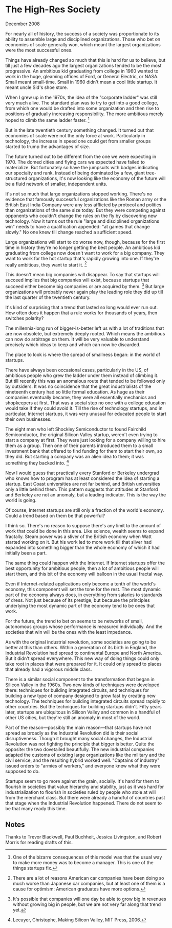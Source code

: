 # The High-Res Society

December 2008

For nearly all of history, the success of a society was proportionate to its ability to assemble large and disciplined organizations. Those who bet on economies of scale generally won, which meant the largest organizations were the most successful ones.

Things have already changed so much that this is hard for us to believe, but till just a few decades ago the largest organizations tended to be the most progressive. An ambitious kid graduating from college in 1960 wanted to work in the huge, gleaming offices of Ford, or General Electric, or NASA. Small meant small-time. Small in 1960 didn't mean a cool little startup. It meant uncle Sid's shoe store.

When I grew up in the 1970s, the idea of the "corporate ladder" was still very much alive. The standard plan was to try to get into a good college, from which one would be drafted into some organization and then rise to positions of gradually increasing responsibility. The more ambitious merely hoped to climb the same ladder faster. [^1]

But in the late twentieth century something changed. It turned out that economies of scale were not the only force at work. Particularly in technology, the increase in speed one could get from smaller groups started to trump the advantages of size.

The future turned out to be different from the one we were expecting in 1970. The domed cities and flying cars we expected have failed to materialize. But fortunately so have the jumpsuits with badges indicating our specialty and rank. Instead of being dominated by a few, giant tree-structured organizations, it's now looking like the economy of the future will be a fluid network of smaller, independent units.

It's not so much that large organizations stopped working. There's no evidence that famously successful organizations like the Roman army or the British East India Company were any less afflicted by protocol and politics than organizations of the same size today. But they were competing against opponents who couldn't change the rules on the fly by discovering new technology. Now it turns out the rule "large and disciplined organizations win" needs to have a qualification appended: "at games that change slowly." No one knew till change reached a sufficient speed.

Large organizations will start to do worse now, though, because for the first time in history they're no longer getting the best people. An ambitious kid graduating from college now doesn't want to work for a big company. They want to work for the hot startup that's rapidly growing into one. If they're really ambitious, they want to start it. [^2]

This doesn't mean big companies will disappear. To say that startups will succeed implies that big companies will exist, because startups that succeed either become big companies or are acquired by them. [^3] But large organizations will probably never again play the leading role they did up till the last quarter of the twentieth century.

It's kind of surprising that a trend that lasted so long would ever run out. How often does it happen that a rule works for thousands of years, then switches polarity?

The millennia-long run of bigger-is-better left us with a lot of traditions that are now obsolete, but extremely deeply rooted. Which means the ambitious can now do arbitrage on them. It will be very valuable to understand precisely which ideas to keep and which can now be discarded.

The place to look is where the spread of smallness began: in the world of startups.

There have always been occasional cases, particularly in the US, of ambitious people who grew the ladder under them instead of climbing it. But till recently this was an anomalous route that tended to be followed only by outsiders. It was no coincidence that the great industrialists of the nineteenth century had so little formal education. As huge as their companies eventually became, they were all essentially mechanics and shopkeepers at first. That was a social step no one with a college education would take if they could avoid it. Till the rise of technology startups, and in particular, Internet startups, it was very unusual for educated people to start their own businesses.

The eight men who left Shockley Semiconductor to found Fairchild Semiconductor, the original Silicon Valley startup, weren't even trying to start a company at first. They were just looking for a company willing to hire them as a group. Then one of their parents introduced them to a small investment bank that offered to find funding for them to start their own, so they did. But starting a company was an alien idea to them; it was something they backed into. [^4]

Now I would guess that practically every Stanford or Berkeley undergrad who knows how to program has at least considered the idea of starting a startup. East Coast universities are not far behind, and British universities only a little behind them. This pattern suggests that attitudes at Stanford and Berkeley are not an anomaly, but a leading indicator. This is the way the world is going.

Of course, Internet startups are still only a fraction of the world's economy. Could a trend based on them be that powerful?

I think so. There's no reason to suppose there's any limit to the amount of work that could be done in this area. Like science, wealth seems to expand fractally. Steam power was a sliver of the British economy when Watt started working on it. But his work led to more work till that sliver had expanded into something bigger than the whole economy of which it had initially been a part.

The same thing could happen with the Internet. If Internet startups offer the best opportunity for ambitious people, then a lot of ambitious people will start them, and this bit of the economy will balloon in the usual fractal way.

Even if Internet-related applications only become a tenth of the world's economy, this component will set the tone for the rest. The most dynamic part of the economy always does, in everything from salaries to standards of dress. Not just because of its prestige, but because the principles underlying the most dynamic part of the economy tend to be ones that work.

For the future, the trend to bet on seems to be networks of small, autonomous groups whose performance is measured individually. And the societies that win will be the ones with the least impedance.

As with the original industrial revolution, some societies are going to be better at this than others. Within a generation of its birth in England, the Industrial Revolution had spread to continental Europe and North America. But it didn't spread everywhere. This new way of doing things could only take root in places that were prepared for it. It could only spread to places that already had a vigorous middle class.

There is a similar social component to the transformation that began in Silicon Valley in the 1960s. Two new kinds of techniques were developed there: techniques for building integrated circuits, and techniques for building a new type of company designed to grow fast by creating new technology. The techniques for building integrated circuits spread rapidly to other countries. But the techniques for building startups didn't. Fifty years later, startups are ubiquitous in Silicon Valley and common in a handful of other US cities, but they're still an anomaly in most of the world.

Part of the reason—possibly the main reason—that startups have not spread as broadly as the Industrial Revolution did is their social disruptiveness. Though it brought many social changes, the Industrial Revolution was not fighting the principle that bigger is better. Quite the opposite: the two dovetailed beautifully. The new industrial companies adapted the customs of existing large organizations like the military and the civil service, and the resulting hybrid worked well. "Captains of industry" issued orders to "armies of workers," and everyone knew what they were supposed to do.

Startups seem to go more against the grain, socially. It's hard for them to flourish in societies that value hierarchy and stability, just as it was hard for industrialization to flourish in societies ruled by people who stole at will from the merchant class. But there were already a handful of countries past that stage when the Industrial Revolution happened. There do not seem to be that many ready this time.

## Notes

[^1]: One of the bizarre consequences of this model was that the usual way to make more money was to become a manager. This is one of the things startups fix.

[^2]: There are a lot of reasons American car companies have been doing so much worse than Japanese car companies, but at least one of them is a cause for optimism: American graduates have more options.

[^3]: It's possible that companies will one day be able to grow big in revenues without growing big in people, but we are not very far along that trend yet.

[^4]: Lecuyer, Christophe, Making Silicon Valley, MIT Press, 2006.

Thanks to Trevor Blackwell, Paul Buchheit, Jessica Livingston, and Robert Morris for reading drafts of this.